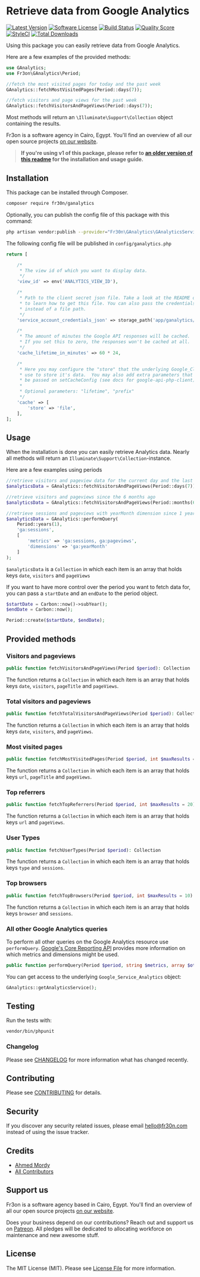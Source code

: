 #  Retrieve data from Google Analytics

[![Latest Version](https://img.shields.io/github/release/fr30n/ganalytics.svg?style=flat-square)](https://github.com/fr30n/ganalytics/releases)
[![Software License](https://img.shields.io/badge/license-MIT-brightgreen.svg?style=flat-square)](LICENSE.md)
[![Build Status](https://img.shields.io/travis/fr30n/ganalytics/master.svg?style=flat-square)](https://travis-ci.org/fr30n/ganalytics)
[![Quality Score](https://img.shields.io/scrutinizer/g/fr30n/ganalytics.svg?style=flat-square)](https://scrutinizer-ci.com/g/fr30n/ganalytics-analytics)
[![StyleCI](https://styleci.io/repos/32067087/shield)](https://styleci.io/repos/32067087)
[![Total Downloads](https://img.shields.io/packagist/dt/fr30n/ganalytics.svg?style=flat-square)](https://packagist.org/packages/fr30n/ganalytics)

Using this package you can easily retrieve data from Google Analytics.

Here are a few examples of the provided methods:

```php
use GAnalytics;
use Fr3on\GAnalytics\Period;

//fetch the most visited pages for today and the past week
GAnalytics::fetchMostVisitedPages(Period::days(7));

//fetch visitors and page views for the past week
GAnalytics::fetchVisitorsAndPageViews(Period::days(7));
```

Most methods will return an `\Illuminate\Support\Collection` object containing the results.

Fr3on is a software agency in Cairo, Egypt. You'll find an overview of all our open source projects [on our website](https://fr30n.com).

> **If you're using v1 of this package, please refer to [an older version of this readme](https://github.com/fr30n/ganalytics/blob/88eb75beadcd8dade2f3ee2423f3716253b2104d/README.md) for the installation and usage guide.**

## Installation

This package can be installed through Composer.

``` bash
composer require fr30n/ganalytics
```

Optionally, you can publish the config file of this package with this command:

``` bash
php artisan vendor:publish --provider="Fr30n\GAnalytics\GAnalyticsServiceProvider"
```

The following config file will be published in `config/ganalytics.php`

```php
return [

    /*
     * The view id of which you want to display data.
     */
    'view_id' => env('ANALYTICS_VIEW_ID'),

    /*
     * Path to the client secret json file. Take a look at the README of this package
     * to learn how to get this file. You can also pass the credentials as an array 
     * instead of a file path.
     */
    'service_account_credentials_json' => storage_path('app/ganalytics/service-account-credentials.json'),

    /*
     * The amount of minutes the Google API responses will be cached.
     * If you set this to zero, the responses won't be cached at all.
     */
    'cache_lifetime_in_minutes' => 60 * 24,

    /*
     * Here you may configure the "store" that the underlying Google_Client will
     * use to store it's data.  You may also add extra parameters that will
     * be passed on setCacheConfig (see docs for google-api-php-client).
     *
     * Optional parameters: "lifetime", "prefix"
     */
    'cache' => [
        'store' => 'file',
    ],
];
```

## Usage

When the installation is done you can easily retrieve Analytics data. Nearly all methods will return an `Illuminate\Support\Collection`-instance.


Here are a few examples using periods 
```php
//retrieve visitors and pageview data for the current day and the last seven days
$analyticsData = GAnalytics::fetchVisitorsAndPageViews(Period::days(7));

//retrieve visitors and pageviews since the 6 months ago
$analyticsData = GAnalytics::fetchVisitorsAndPageViews(Period::months(6));

//retrieve sessions and pageviews with yearMonth dimension since 1 year ago 
$analyticsData = GAnalytics::performQuery(
    Period::years(1),
    'ga:sessions',
    [
        'metrics' => 'ga:sessions, ga:pageviews',
        'dimensions' => 'ga:yearMonth'
    ]
);
```

`$analyticsData` is a `Collection` in which each item is an array that holds keys `date`, `visitors` and `pageViews`

If you want to have more control over the period you want to fetch data for, you can pass a `startDate` and an `endDate` to the period object.

```php
$startDate = Carbon::now()->subYear();
$endDate = Carbon::now();

Period::create($startDate, $endDate);
```

## Provided methods

### Visitors and pageviews

```php
public function fetchVisitorsAndPageViews(Period $period): Collection
```

The function returns a `Collection` in which each item is an array that holds keys `date`, `visitors`, `pageTitle` and `pageViews`.

### Total visitors and pageviews

```php
public function fetchTotalVisitorsAndPageViews(Period $period): Collection
```

The function returns a `Collection` in which each item is an array that holds keys `date`, `visitors`, and `pageViews`.

### Most visited pages

```php
public function fetchMostVisitedPages(Period $period, int $maxResults = 20): Collection
```

The function returns a `Collection` in which each item is an array that holds keys `url`, `pageTitle` and `pageViews`.

### Top referrers

```php
public function fetchTopReferrers(Period $period, int $maxResults = 20): Collection
```

The function returns a `Collection` in which each item is an array that holds keys `url` and `pageViews`.

### User Types

```php
public function fetchUserTypes(Period $period): Collection
```

The function returns a `Collection` in which each item is an array that holds keys `type` and `sessions`.

### Top browsers

```php
public function fetchTopBrowsers(Period $period, int $maxResults = 10): Collection
```

The function returns a `Collection` in which each item is an array that holds keys `browser` and `sessions`.

### All other Google Analytics queries

To perform all other queries on the Google Analytics resource use `performQuery`.  [Google's Core Reporting API](https://developers.google.com/analytics/devguides/reporting/core/v3/common-queries) provides more information on which metrics and dimensions might be used.

```php
public function performQuery(Period $period, string $metrics, array $others = [])
```

You can get access to the underlying `Google_Service_Analytics` object:

```php
GAnalytics::getAnalyticsService();
```

## Testing

Run the tests with:

``` bash
vendor/bin/phpunit
```

### Changelog

Please see [CHANGELOG](CHANGELOG.md) for more information what has changed recently.

## Contributing

Please see [CONTRIBUTING](CONTRIBUTING.md) for details.

## Security

If you discover any security related issues, please email hello@fr30n.com instead of using the issue tracker.

## Credits

- [Ahmed Mordy](https://github.com/fr30n)
- [All Contributors](../../contributors)

## Support us

Fr3on is a software agency based in Cairo, Egypt. You'll find an overview of all our open source projects [on our website](https://fr30n.com).

Does your business depend on our contributions? Reach out and support us on [Patreon](https://www.patreon.com/fr30n).
All pledges will be dedicated to allocating workforce on maintenance and new awesome stuff.

## License

The MIT License (MIT). Please see [License File](LICENSE.md) for more information.
